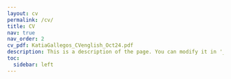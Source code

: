 ```yaml
---
layout: cv
permalink: /cv/
title: CV
nav: true
nav_order: 2
cv_pdf: KatiaGallegos_CVenglish_Oct24.pdf
description: This is a description of the page. You can modify it in '_pages/cv.md'. You can also change or remove the top pdf download button.
toc:
  sidebar: left
---
```


